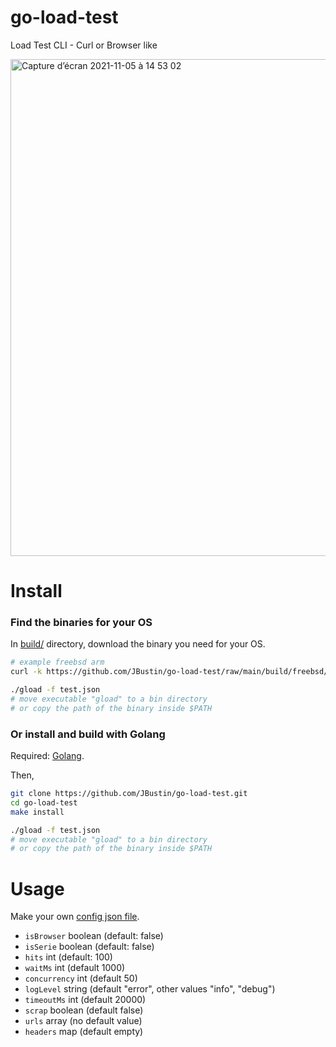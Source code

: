 # go-load-test

Load Test CLI - Curl or Browser like

<img width="795" alt="Capture d’écran 2021-11-05 à 14 53 02" src="https://user-images.githubusercontent.com/2632709/140521293-228157a3-03ee-406b-a532-6dca71fcb185.png">

# Install

### Find the binaries for your OS

In [build/](https://github.com/JBustin/go-load-test/tree/main/build) directory, download the binary you need for your OS.

```sh
# example freebsd arm
curl -k https://github.com/JBustin/go-load-test/raw/main/build/freebsd/gload-0.0.1-freebsd-arm -o ./gload && chmod +x ./gload

./gload -f test.json
# move executable "gload" to a bin directory
# or copy the path of the binary inside $PATH
```

### Or install and build with Golang

Required: [Golang](https://golang.org/doc/install).

Then,

```sh
git clone https://github.com/JBustin/go-load-test.git
cd go-load-test
make install

./gload -f test.json
# move executable "gload" to a bin directory
# or copy the path of the binary inside $PATH
```

# Usage

Make your own [config json file](https://github.com/JBustin/go-load-test/blob/main/test.json).

- `isBrowser` boolean (default: false)
- `isSerie` boolean (default: false)
- `hits` int (default: 100)
- `waitMs` int (default 1000)
- `concurrency` int (default 50)
- `logLevel` string (default "error", other values "info", "debug")
- `timeoutMs` int (default 20000)
- `scrap` boolean (default false)
- `urls` array (no default value)
- `headers` map (default empty)
